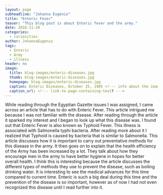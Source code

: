 ```yaml
---
layout: page
subheadline: "Johanna Eugenio"
title: "Enteric Fever"
teaser: "This blog post is about Enteric fever and the army."
date: 2016-11-28
categories:
  - curiosities
author: JohannaEugenio
tags:
  - Enteric
  - Army
  - illness
header: no
image:
  title: blog-images/enteric-diseases.jpg
  thumb: blog-images/enteric-diseases.jpg
  homepage: blog-images/enteric-diseases.jpg
  caption: Enteric Diseases, October 25, 1905 <!--- info about the image, such as date of issue --->
  caption_url: <!--- link-to-page-containing-text? --->
---
```

While reading through the Egyptian Gazette issues I was assigned, I came across an article that has to do with Enteric Fever. This article intrigued me because I was not familiar with the disease. After reading through the article it sparked my interest and I began to look up what this disease was. I found out that Enteric Fever is also known as Typhoid Fever. This illness is associated with Salmonella typhi bacteria. After reading more about it I realized that Typhoid is caused by bacteria that is similar to Salmonella. This article discusses how it is important to carry out preventative methods for this disease in the army. It then goes on to explain that the health efficiency of the Army has been increased by a lot. They talk about how they encourage men in the army to have better hygiene in hopes for better overall health. I think this is interesting because the article discusses the different types of methods they use to prevent the disease, such as boiling drinking water. It is interesting to see the medical advances for this time compared to current time. Enteric is such a big deal during this time and the prevention of the disease is so important, however as of now I had not even recognized this disease until I read further into it. 
